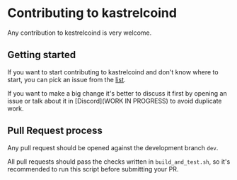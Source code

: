 # Contributing to kastrelcoind

Any contribution to kestrelcoind is very welcome.

## Getting started

If you want to start contributing to kastrelcoind and don't know where to start, you can pick an issue from
the [list](github.com/NidroidX/kestrelcoind/issues).

If you want to make a big change it's better to discuss it first by opening an issue or talk about it in
[Discord](WORK IN PROGRESS) to avoid duplicate work.

## Pull Request process

Any pull request should be opened against the development branch `dev`.

All pull requests should pass the checks written in `build_and_test.sh`, so it's recommended to run this script before
submitting your PR.
